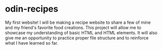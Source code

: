 # odin-recipes
My first website!
I will be making a recipe website to share a few of mine and my friend's favorite food creations. This project will allow me to showcase my understanding of basic HTML and HTML elements. It will also give me an opportunity to practice proper file structure and to reinforce what I have learned so far.
